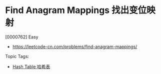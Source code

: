 # Find Anagram Mappings 找出变位映射

[0000762] Easy

- https://leetcode-cn.com/problems/find-anagram-mappings/

Topic Tags:

- [Hash Table 哈希表](https://leetcode-cn.com/tag/hash-table/)
